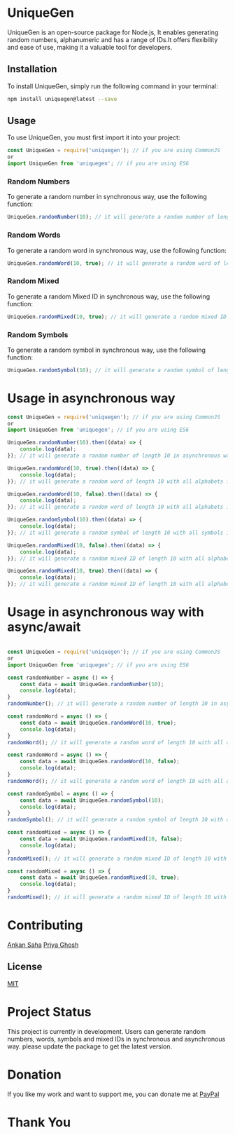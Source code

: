 # UniqueGen
UniqueGen is an open-source package for Node.js, It enables generating random numbers, alphanumeric and has a range of IDs.It offers flexibility and ease of use, making it a valuable tool for developers.

## Installation
To install UniqueGen, simply run the following command in your terminal:
```bash
npm install uniquegen@latest --save
```

## Usage
To use UniqueGen, you must first import it into your project:
```javascript
const UniqueGen = require('uniquegen'); // if you are using CommonJS
or
import UniqueGen from 'uniquegen'; // if you are using ES6
```

### Random Numbers
To generate a random number in synchronous way, use the following function:
```javascript first paramenter is the  length of the Number you want to generate
UniqueGen.randomNumber(10); // it will generate a random number of length 10 in syncronous way
```

### Random Words
To generate a random word in synchronous way, use the following function:
```javascript first paramenter is the  length of the Word you want to generate & second parameter is All Alpha Caps or not (boolean)
UniqueGen.randomWord(10, true); // it will generate a random word of length 10 with all alphabets in caps because second parameter is true if false then it will generate a random word of length 10 with all alphabets in small in syncronous way

```
### Random Mixed
To generate a random Mixed ID in synchronous way, use the following function:
```javascript first paramenter is the  length of the Word you want to generate & second parameter is All Alpha is Caps or not (boolean)
UniqueGen.randomMixed(10, true); // it will generate a random mixed ID of length 10 with all alphabets in caps because second parameter is true if false then it will generate a random mixed ID of length 10 with all alphabets in small in syncronous way

```
### Random Symbols
To generate a random symbol in synchronous way, use the following function:
```javascript first paramenter is the  length of the Symbol you want to generate
UniqueGen.randomSymbol(10); // it will generate a random symbol of length 10 with all symbols in syncronous way


```
# Usage in asynchronous way
```javascript first paramenter is the  length of ID you want to generate
const UniqueGen = require('uniquegen'); // if you are using CommonJS
or
import UniqueGen from 'uniquegen'; // if you are using ES6

UniqueGen.randomNumber(10).then((data) => {
    console.log(data);
}); // it will generate a random number of length 10 in asynchronous way

UniqueGen.randomWord(10, true).then((data) => {
    console.log(data);
}); // it will generate a random word of length 10 with all alphabets in caps in asynchronous way

UniqueGen.randomWord(10, false).then((data) => {
    console.log(data);
}); // it will generate a random word of length 10 with all alphabets in small in asynchronous way

UniqueGen.randomSymbol(10).then((data) => {
    console.log(data);
}); // it will generate a random symbol of length 10 with all symbols in asynchronous way

UniqueGen.randomMixed(10, false).then((data) => {
    console.log(data);
}); // it will generate a random mixed ID of length 10 with all alphabets in small in asynchronous way

UniqueGen.randomMixed(10, true).then((data) => {
    console.log(data);
}); // it will generate a random mixed ID of length 10 with all alphabets in caps in asynchronous way

```

# Usage in asynchronous way with async/await
```javascript first paramenter is the  length of ID you want to generate

const UniqueGen = require('uniquegen'); // if you are using CommonJS
or
import UniqueGen from 'uniquegen'; // if you are using ES6

const randomNumber = async () => {
    const data = await UniqueGen.randomNumber(10);
    console.log(data);
}
randomNumber(); // it will generate a random number of length 10 in asynchronous way

const randomWord = async () => {
    const data = await UniqueGen.randomWord(10, true);
    console.log(data);
}
randomWord(); // it will generate a random word of length 10 with all alphabets in caps in asynchronous way

const randomWord = async () => {
    const data = await UniqueGen.randomWord(10, false);
    console.log(data);
}
randomWord(); // it will generate a random word of length 10 with all alphabets in small in asynchronous way

const randomSymbol = async () => {
    const data = await UniqueGen.randomSymbol(10);
    console.log(data);
}
randomSymbol(); // it will generate a random symbol of length 10 with all symbols in asynchronous way

const randomMixed = async () => {
    const data = await UniqueGen.randomMixed(10, false);
    console.log(data);
}
randomMixed(); // it will generate a random mixed ID of length 10 with all alphabets in small in asynchronous way

const randomMixed = async () => {
    const data = await UniqueGen.randomMixed(10, true);
    console.log(data);
}
randomMixed(); // it will generate a random mixed ID of length 10 with all alphabets in caps in asynchronous way

```
# Contributing
[Ankan Saha]("github.com/AnkanSaha")
[Priya Ghosh]("https://www.npmjs.com/~priya_ghosh")

## License
[MIT](https://choosealicense.com/licenses/mit/)

# Project Status
This project is currently in development. Users can generate random numbers, words, symbols and mixed IDs in synchronous and asynchronous way. please update the package to get the latest version.

# Donation
If you like my work and want to support me, you can donate me at [PayPal](https://paypal.me/ANKAN2003)

# Thank You